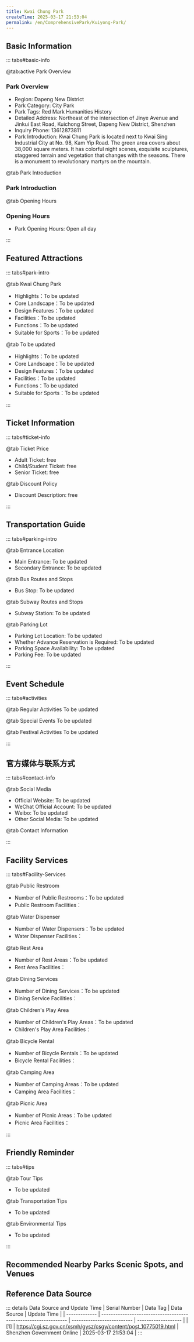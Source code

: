 ```yaml
---
title: Kwai Chung Park
createTime: 2025-03-17 21:53:04
permalink: /en/ComprehensivePark/Kuiyong-Park/
---
```



<script setup>
import ImageSwiper from '/.vuepress/theme/components/ImageSwiper.vue'
// 轮播图数据
const swiperItems = [
    {
                link: 'https://cgj.sz.gov.cn/img/4/4005/4005870/10775019.jpg',
                title: 'Kwai Chung Park',
                description: '',
                author: 'Shenzhen Government Online',
                date: '2025/03/17'
                },
  {
                link: 'https://cgj.sz.gov.cn/img/4/4005/4005870/10775019.jpg',
                title: 'Kwai Chung Park',
                description: '',
                author: 'Shenzhen Government Online',
                date: '2025/03/17'
                }
]
// 配置项
const swiperConfig = {
  height: 500,
  showInfo: true
}
</script>
<!-- 轮播图组件 -->
<ImageSwiper :items="swiperItems" :config="swiperConfig" />



## Basic Information

::: tabs#basic-info

@tab:active Park Overview
### Park Overview
- Region: Dapeng New District
- Park Category: City Park
- Park Tags: Red Mark Humanities History
- Detailed Address: Northeast of the intersection of Jinye Avenue and Jinkui East Road, Kuichong Street, Dapeng New District, Shenzhen
- Inquiry Phone: 13612873811
- Park Introduction: Kwai Chung Park is located next to Kwai Sing Industrial City at No. 98, Kam Yip Road. The green area covers about 38,000 square meters. It has colorful night scenes, exquisite sculptures, staggered terrain and vegetation that changes with the seasons. There is a monument to revolutionary martyrs on the mountain.

@tab Park Introduction
### Park Introduction
@tab Opening Hours
### Opening Hours
- Park Opening Hours: Open all day

:::

## Featured Attractions

::: tabs#park-intro

@tab Kwai Chung Park
<ImageCard
image="https://cgj.sz.gov.cn/images/index20230710_1.png"
    title="Kwai Chung Park"
    description="Kwai Chung was the base of the Dongjiang Column, the headquarters and the starting point of its retreat to Shandong. In 2003, the Kwai Chung Office rebuilt the Revolutionary Martyrs Monument in Kwai Chung Park. The monument is about 9 meters high and has a square shape. The top of the monument is a soldier holding a steel gun. The front of the monument is inscribed with 'The Revolutionary Martyrs Will Live Forever'. The front of the monument is engraved with 'Monument'. The back of the monument is engraved with the names of 57 Kwai Chung revolutionary martyrs and 12 Sha Yu Chung battle martyrs during the War of Liberation."
    date=""
    author="Shenzhen Government Online"
/>


- Highlights：To be updated
- Core Landscape：To be updated
- Design Features：To be updated
- Facilities：To be updated
- Functions：To be updated
- Suitable for Sports：To be updated

@tab To be updated
<ImageCard
image="https://cgj.sz.gov.cn/images/index20230710_1.png"
    title="Kwai Chung Park"
    description="Kwai Chung was the base of the Dongjiang Column, the headquarters and the starting point of its retreat to Shandong. In 2003, the Kwai Chung Office rebuilt the Revolutionary Martyrs Monument in Kwai Chung Park. The monument is about 9 meters high and has a square shape. The top of the monument is a soldier holding a steel gun. The front of the monument is inscribed with 'The Revolutionary Martyrs Will Live Forever'. The front of the monument is engraved with 'Monument'. The back of the monument is engraved with the names of 57 Kwai Chung revolutionary martyrs and 12 Sha Yu Chung battle martyrs during the War of Liberation."
    date=""
    author="Shenzhen Government Online"
/>


- Highlights：To be updated
- Core Landscape：To be updated
- Design Features：To be updated
- Facilities：To be updated
- Functions：To be updated
- Suitable for Sports：To be updated

:::

## Ticket Information

::: tabs#ticket-info

@tab Ticket Price
- Adult Ticket: free
- Child/Student Ticket: free
- Senior Ticket: free

@tab Discount Policy
- Discount Description: free

:::

## Transportation Guide

::: tabs#parking-intro

@tab Entrance Location
- Main Entrance: To be updated
- Secondary Entrance: To be updated

@tab Bus Routes and Stops
- Bus Stop: To be updated

@tab Subway Routes and Stops
- Subway Station: To be updated

@tab Parking Lot
- Parking Lot Location: To be updated
- Whether Advance Reservation is Required: To be updated
- Parking Space Availability: To be updated
- Parking Fee: To be updated

:::

## Event Schedule

::: tabs#activities

@tab Regular Activities
To be updated

@tab Special Events
To be updated

@tab Festival Activities
To be updated

:::

## 官方媒体与联系方式

::: tabs#contact-info

@tab Social Media
- Official Website: To be updated
- WeChat Official Account: To be updated
- Weibo: To be updated
- Other Social Media: To be updated

@tab Contact Information

:::

## Facility Services

::: tabs#Facility-Services

@tab Public Restroom
- Number of Public Restrooms：To be updated
- Public Restroom Facilities：

@tab Water Dispenser
- Number of Water Dispensers：To be updated
- Water Dispenser Facilities：

@tab Rest Area
- Number of Rest Areas：To be updated
- Rest Area Facilities：

@tab Dining Services
- Number of Dining Services：To be updated
- Dining Service Facilities：

@tab Children's Play Area
- Number of Children's Play Areas：To be updated
- Children's Play Area Facilities：

@tab Bicycle Rental
- Number of Bicycle Rentals：To be updated
- Bicycle Rental Facilities：

@tab Camping Area
- Number of Camping Areas：To be updated
- Camping Area Facilities：

@tab Picnic Area
- Number of Picnic Areas：To be updated
- Picnic Area Facilities：

:::

## Friendly Reminder

::: tabs#tips

@tab Tour Tips
- To be updated

@tab Transportation Tips
- To be updated

@tab Environmental Tips
- To be updated

:::

## Recommended Nearby Parks Scenic Spots, and Venues

<CardGrid>
  <ImageCard
        image="https://cgj.sz.gov.cn/img/4/4005/4005871/10775020.jpg"
        title="Qianhai Guiwan Park"
        description="Qianhai Guiwan Park is located on the central axis of Qianhai Cooperation Zone. It is 1.9 kilometers long and covers a total area of about 45 hectares. The cent"
        href="/en/ComprehensivePark/Qianhai Guiwan Park"
        author="Shenzhen Government Online"
        date="2025/01/02"
      />
      <ImageCard
        image="https://cgj.sz.gov.cn/img/4/4005/4005871/10775020.jpg"
        title="Qianhai Guiwan Park"
        description="Qianhai Guiwan Park is located on the central axis of Qianhai Cooperation Zone. It is 1.9 kilometers long and covers a total area of about 45 hectares. The cent"
        href="/en/ComprehensivePark/Qianhai Guiwan Park"
        author="Shenzhen Government Online"
        date="2025/01/02"
      />
    </CardGrid>


## Reference Data Source

::: details Data Source and Update Time
| Serial Number | Data Tag                                                        | Data Source                | Update Time         |
| ------------- | --------------------------------------------------------------- | -------------------------- | ------------------- |
| [1]           | https://cgj.sz.gov.cn/xsmh/gysz/csgy/content/post_10775019.html | Shenzhen Government Online | 2025-03-17 21:53:04 |
:::

